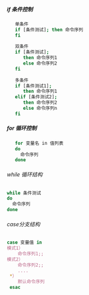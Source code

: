 ##### if 条件控制
```bash
   单条件
   if [条件测试]; then 命令序列
   fi
      
   双条件
   if [条件测试];
      then 命令序列1
      else 命令序列2
   fi
   
   多条件
   if [条件测试1];
      then 命令序列1
   elif [条件测试2];
      then 命令序列2
      else 命令序列n
   fi
```

##### for 循环控制
```bash
   for 变量名 in 值列表
   do
     命令序列
   done
```
###### while 循环结构
```bash
while 条件测试
do
  命令序列
done
```
###### case分支结构
```bash
case 变量值 in
模式1）
    命令序列1;;
模式2）
    命令序列2;;
    ....
 *）
    默认命令序列
 esac
```
